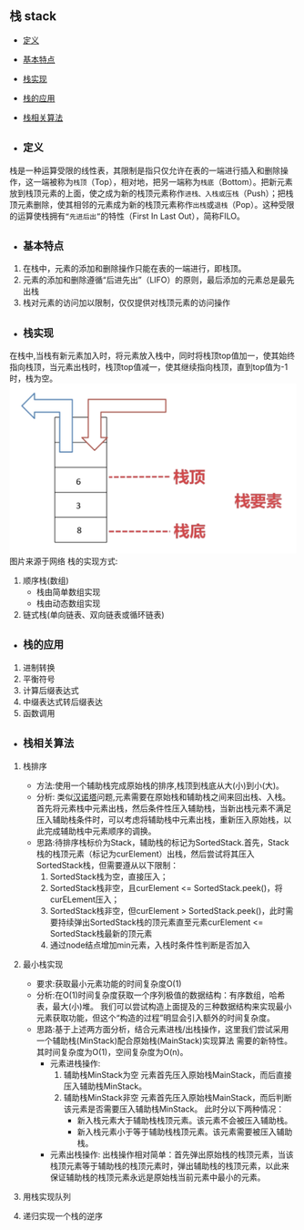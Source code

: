 ## 栈 stack

- [定义](#1)
- [基本特点](#2)
- [栈实现](#3)
- [栈的应用](#4)
- [栈相关算法](#5)


- ## <i id="1"></i>**`定义`**
栈是一种运算受限的线性表，其限制是指只仅允许在表的一端进行插入和删除操作，这一端被称为`栈顶`（Top），相对地，把另一端称为`栈底`（Bottom）。把新元素放到栈顶元素的上面，使之成为新的栈顶元素称作`进栈、入栈或压栈`（Push）；把栈顶元素删除，使其相邻的元素成为新的栈顶元素称作`出栈`或`退栈`（Pop）。这种受限的运算使栈拥有`“先进后出”`的特性（First In Last Out），简称FILO。

- ## <i id="2"></i>**`基本特点`**  
1. 在栈中，元素的添加和删除操作只能在表的一端进行，即栈顶。
2. 元素的添加和删除遵循“后进先出”（LIFO）的原则，最后添加的元素总是最先出栈
3. 栈对元素的访问加以限制，仅仅提供对栈顶元素的访问操作

- ## <i id="3"></i>**`栈实现`**  
在栈中,当栈有新元素加入时，将元素放入栈中，同时将栈顶top值加一，使其始终指向栈顶，当元素出栈时，栈顶top值减一，使其继续指向栈顶，直到top值为-1时，栈为空。
![stack](./stack.png)  
图片来源于网络
栈的实现方式:
1. 顺序栈(数组)
    - 栈由简单数组实现
    - 栈由动态数组实现
2. 链式栈(单向链表、双向链表或循环链表)

- ## <i id="4"></i>**`栈的应用`** 
1. 进制转换
2. 平衡符号
3. 计算后缀表达式
4. 中缀表达式转后缀表达
5. 函数调用


- ## <i id="5"></i>**`栈相关算法`**  
1. 栈排序  
    - 方法:使用一个辅助栈完成原始栈的排序,栈顶到栈底从大(小)到小(大)。
    - 分析: 类似[汉诺塔]()问题,元素需要在原始栈和辅助栈之间来回出栈、入栈。首先将元素栈中元素出栈，然后条件性压入辅助栈，当新出栈元素不满足压入辅助栈条件时，可以考虑将辅助栈中元素出栈，重新压入原始栈，以此完成辅助栈中元素顺序的调换。
    - 思路:待排序栈标价为Stack，辅助栈的标记为SortedStack.首先，Stack栈的栈顶元素（标记为curElement）出栈，然后尝试将其压入SortedStack栈，但需要遵从以下限制：
        1. SortedStack栈为空，直接压入；
        2. SortedStack栈非空，且curElement <= SortedStack.peek()，将curELement压入；
        3. SortedStack栈非空，但curElement > SortedStack.peek()，此时需要持续弹出SortedStack栈的顶元素直至元素curElement <= SortedStack栈最新的顶元素
        4. 通过node结点增加min元素，入栈时条件性判断是否加入
2. 最小栈实现
    - 要求:获取最小元素功能的时间复杂度O(1)
    - 分析:在O(1)时间复杂度获取一个序列极值的数据结构：有序数组，哈希表，最大(小)堆。
           我们可以尝试构造上面提及的三种数据结构来实现最小元素获取功能，但这个“构造的过程”明显会引入额外的时间复杂度。
    - 思路:基于上述两方面分析，结合元素进栈/出栈操作，这里我们尝试采用一个辅助栈(MinStack)配合原始栈(MainStack)实现算法        需要的新特性。其时间复杂度为O(1)，空间复杂度为O(n)。
        - 元素进栈操作:
            1. 辅助栈MinStack为空
                元素首先压入原始栈MainStack，而后直接压入辅助栈MinStack。
            2. 辅助栈MinStack非空
                元素首先压入原始栈MainStack，而后判断该元素是否需要压入辅助栈MinStack。
                此时分以下两种情况：
                - 新入栈元素大于辅助栈栈顶元素。该元素不会被压入辅助栈。
                - 新入栈元素小于等于辅助栈栈顶元素。该元素需要被压入辅助栈。
        - 元素出栈操作:
            出栈操作相对简单：首先弹出原始栈的栈顶元素，当该栈顶元素等于辅助栈的栈顶元素时，弹出辅助栈的栈顶元素，以此来保证辅助栈的栈顶元素永远是原始栈当前元素中最小的元素。

3. 用栈实现队列
4. 递归实现一个栈的逆序


